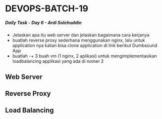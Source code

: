# DEVOPS-BATCH-19
##### Daily Task - Day 6 - Ardi Solehuddin

-  Jelaskan apa itu web server dan jelaskan bagaimana cara kerjanya
-  buatlah reverse proxy sederhana menggunakan nginx, lalu untuk application nya kalian bisa clone application di link berikut Dumbsound App
-  buatlah -+ 3 buah vm (1 nginx, 2 aplikasi) untuk mengimplementasikan loadbalancing applikasi yang ada di nomer 2

## Web Server

## Reverse Proxy

## Load Balancing

